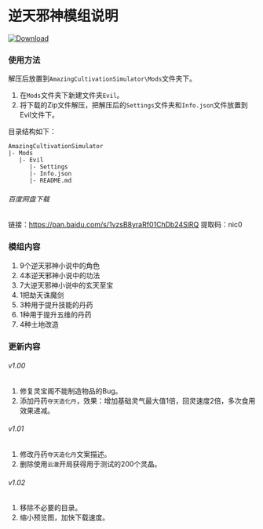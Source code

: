 # 逆天邪神模组说明
[![Download](https://img.shields.io/badge/QQ-283831361-blue.svg)](https://jq.qq.com/?_wv=1027&k=5p6CGHM)

### 使用方法

解压后放置到`AmazingCultivationSimulator\Mods`文件夹下。

1. 在`Mods`文件夹下新建文件夹`Evil`。
2. 将下载的Zip文件解压，把解压后的`Settings`文件夹和`Info.json`文件放置到Evil文件下。

目录结构如下：

```
AmazingCultivationSimulator
|- Mods
   |- Evil
      |- Settings
      |- Info.json
      |- README.md
```

###### 百度网盘下载

链接：https://pan.baidu.com/s/1vzsB8yraRf01ChDb24SlRQ 
提取码：nic0

### 模组内容

1. 9个逆天邪神小说中的角色
2. 4本逆天邪神小说中的功法
3. 7大逆天邪神小说中的玄天至宝
4. 1把劫天诛魔剑
5. 3种用于提升技能的丹药
6. 1种用于提升五维的丹药
7. 4种土地改造

### 更新内容

###### v1.00

1. 修复灵宝阁不能制造物品的Bug。
2. 添加丹药`夺天造化丹`，效果：增加基础灵气最大值1倍，回灵速度2倍，多次食用效果递减。

###### v1.01

1. 修改丹药`夺天造化丹`文案描述。
2. 删除使用`云澈`开局获得用于测试的200个灵晶。

###### v1.02

1. 移除不必要的目录。
2. 缩小预览图，加快下载速度。